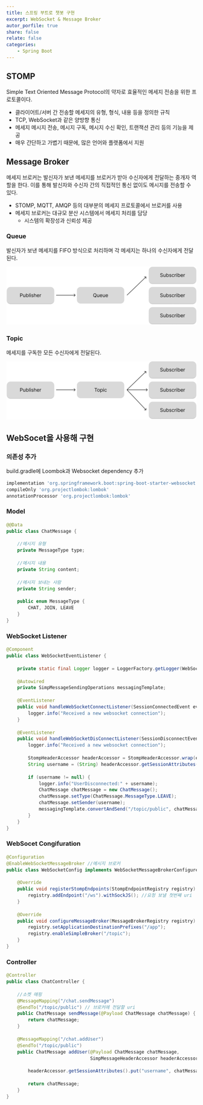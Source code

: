 ```yaml
---
title: 스프링 부트로 챗봇 구현
excerpt: WebSocket & Message Broker
autor_porfile: true
share: false
relate: false
categories:
    - Spring Boot
---
```


## STOMP
Simple Text Oriented Message Protocol의 약자로 효율적인 메세지 전송을 위한 프로토콜이다.
* 클라이어트/서버 간 전송할 메세지의 유형, 형식, 내용 등을 정의한 규칙
* TCP, WebSocket과 같은 양방향 통신
* 메세지 메시지 전송, 메시지 구독, 메시지 수신 확인, 트랜잭션 관리 등의 기능을 제공
* 매우 간단하고 가볍기 때문에, 많은 언어와 플랫폼에서 지원

## Message Broker
메세지 브로커는 발신자가 보낸 메세지를 브로커가 받아 수신자에게 전달하는 중개자 역할을 한다. 이를 통해 발신자와 수신자 간의 직접적인 통신 없이도 메시지를 전송할 수 있다.  
* STOMP, MQTT, AMQP 등의 대부분의 메세지 프로토콜에서 브로커를 사용
* 메세지 브로커는 대규모 분산 시스템에서 메세지 처리를 담당
  * 시스템의 확장성과 신뢰성 제공

### Queue
발신자가 보낸 메세지를 FIFO 방식으로 처리하며 각 메세지는 하나의 수신자에게 전달된다.
<div><img src="../../assets/images/blogImg/queue.png"/></div>

### Topic
메세지를 구독한 모든 수신자에게 전달된다.
<div><img src="../../assets/images/blogImg/topic.png"/></div>

## WebSocet을 사용해 구현
### 의존성 추가
build.gradle에 Loombok과 Websocket dependency 추가
```gradle
implementation 'org.springframework.boot:spring-boot-starter-websocket'
compileOnly 'org.projectlombok:lombok'
annotationProcessor 'org.projectlombok:lombok'
```

### Model
```java
@@Data
public class ChatMessage {

    //메시지 유형
    private MessageType type;

    //메시지 내용
    private String content;

    //메시지 보내는 사람
    private String sender;

    public enum MessageType {
        CHAT, JOIN, LEAVE
    }
}
```

### WebSocket Listener
```java
@Component
public class WebSocketEventListener {

    private static final Logger logger = LoggerFactory.getLogger(WebSocketEventListener.class);

    @Autowired
    private SimpMessageSendingOperations messagingTemplate;

    @EventListener
    public void handleWebSocketConnectListener(SessionConnectedEvent event) {
        logger.info("Received a new websocket connection");
    }

    @EventListener
    public void handleWebSocketDisConnectListener(SessionDisconnectEvent event) {
        logger.info("Received a new websocket connection");

        StompHeaderAccessor headerAccessor = StompHeaderAccessor.wrap(event.getMessage());
        String username = (String) headerAccessor.getSessionAttributes().get("username");

        if (username != null) {
            logger.info("UserDisconnected:" + username);
            ChatMessage chatMessage = new ChatMessage();
            chatMessage.setType(ChatMessage.MessageType.LEAVE);
            chatMessage.setSender(username);
            messagingTemplate.convertAndSend("/topic/public", chatMessage);
        }
    }
}
```

### WebSocet Congifuration
```java
@Configuration
@EnableWebSocketMessageBroker //메시지 브로커
public class WebSocketConfig implements WebSocketMessageBrokerConfigurer {

    @Override
    public void registerStompEndpoints(StompEndpointRegistry registry) {
        registry.addEndpoint("/ws").withSockJS(); //요청 보낼 첫번째 uri
    }

    @Override
    public void configureMessageBroker(MessageBrokerRegistry registry) {
        registry.setApplicationDestinationPrefixes("/app");
        registry.enableSimpleBroker("/topic");
    }
}
```

### Controller
```java
@Controller
public class ChatController {

    //소켓 매핑
    @MessageMapping("/chat.sendMessage")
    @SendTo("/topic/public") // 브로커에 전달할 uri
    public ChatMessage sendMessage(@Payload ChatMessage chatMessage) {
        return chatMessage;
    }

    @MessageMapping("/chat.addUser")
    @SendTo("/topic/public")
    public ChatMessage addUser(@Payload ChatMessage chatMessage,
                               SimpMessageHeaderAccessor headerAccessor) {

        headerAccessor.getSessionAttributes().put("username", chatMessage.getSender());

        return chatMessage;
    }
}
```



